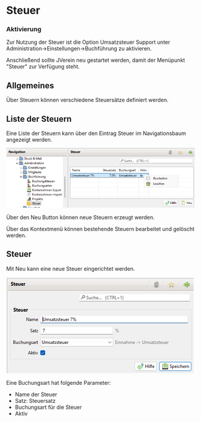 # Steuer

### Aktivierung

Zur Nutzung der Steuer ist die Option Umsatzsteuer Support unter Administration->Einstellungen->Buchführung zu aktivieren.

Anschließend sollte JVerein neu gestartet werden, damit der Menüpunkt "Steuer" zur Verfügung steht.

## Allgemeines

Über Steuern können verschiedene Steuersätze definiert werden.

## Liste der Steuern

Eine Liste der Steuern kann über den Eintrag Steuer im Navigationsbaum angezeigt werden.

![](../../../../v3.1.x/administration/admbuchf/img/SteuerListeView.png)

Über den Neu Button können neue Steuern erzeugt werden.

Über das Kontextmenü können bestehende Steuern bearbeitet und gelöscht werden.

## Steuer

Mit Neu kann eine neue Steuer eingerichtet werden.

![](../../../../v3.1.x/administration/admbuchf/img/Steuer.png)

Eine Buchungsart hat folgende Parameter:

* Name der Steuer
* Satz: Steuersatz
* Buchungsart für die Steuer
* Aktiv
